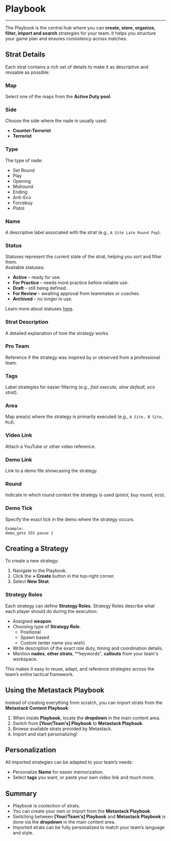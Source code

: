# Playbook
---

The Playbook is the central hub where you can **create, store, organize, filter, import and search** strategies for your team. 
It helps you structure your game plan and ensures consistency across matches.  

## Strat Details
Each strat contains a rich set of details to make it as descriptive and reusable as possible:

### Map
Select one of the maps from the **Active Duty pool**.

### Side
Choose the side where the nade is usually used:
- **Counter-Terrorist**  
- **Terrorist**

### Type
The type of nade:
- Set Round
- Play 
- Opening 
- Midround 
- Ending
- Anti-Eco
- Forcebuy
- Pistol

### Name
A descriptive label associated with the strat (e.g., `A Site Late Round Pop`).

### Status
Statuses represent the current state of the strat, helping you sort and filter them.  
Available statuses:
- **Active** – ready for use.  
- **For Practice** – needs more practice before reliable use.  
- **Draft** – still being defined.  
- **For Review** – awaiting approval from teammates or coaches.  
- **Archived** – no longer in use.  

Learn more about statuses [here](../getting-started/statuses.md).

### Strat Description 
A detailed explanation of how the strategy works.  

### Pro Team 
Reference if the strategy was inspired by or observed from a professional team.  

### Tags 
Label strategies for easier filtering (e.g., *fast execute, slow default, eco strat*).  

### Area 
Map area(s) where the strategy is primarily executed (e.g., `A Site, B Site, Mid`).  

### Video Link 
Attach a YouTube or other video reference.  

### Demo Link 
Link to a demo file showcasing the strategy.  

### Round 
Indicate in which round context the strategy is used (*pistol, buy round, eco*).  

### Demo Tick 
Specify the exact tick in the demo where the strategy occurs.  
```
Example:
demo_goto 555 pause 1
```

## Creating a Strategy
To create a new strategy:  
1. Navigate to the Playbook.  
2. Click the **+ Create** button in the top-right corner.  
3. Select **New Strat**.  


### Strategy Roles
Each strategy can define **Strategy Roles**. Strategy Roles describe what each player should do during the execution:  
- Assigned **weapon**.  
- Choosing type of **Strategy Role**.
   - Positional
   - Spawn based
   - Custom (enter name you wish)
- Write description of the exact role duty, timing and coordination details.  
- Mention **nades**, **other strats**, **keywords", **callouts** from your team's workspace.  


This makes it easy to reuse, adapt, and reference strategies across the team’s entire tactical framework.  

## Using the Metastack Playbook

Instead of creating everything from scratch, you can import strats from the **Metastack Content Playbook**:

1. When inside **Playbook**, locate the **dropdown** in the main content area.  
2. Switch from **[Your/Team's] Playbook** to **Metastack Playbook**.  
3. Browse available strats provided by Metastack.  
4. Import and start personalizing!

## Personalization

All imported strategies can be adapted to your team’s needs:
- Personalize **Name** for easier memorization.  
- Select **tags** you want, or paste your own video link and much more.

## Summary

- Playbook is coolection of strats.
- You can create your own or import from the **Metastack Playbook**.  
- Switching between **[Your/Team's] Playbook** and **Metastack Playbook** is done via the **dropdown** in the main content area.  
- Imported strats can be fully personalized to match your team’s language and style. 
